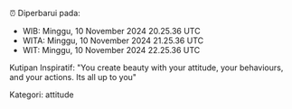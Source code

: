 ⏰ Diperbarui pada:
- WIB: Minggu, 10 November 2024 20.25.36 UTC
- WITA: Minggu, 10 November 2024 21.25.36 UTC
- WIT: Minggu, 10 November 2024 22.25.36 UTC

Kutipan Inspiratif:
"You create beauty with your attitude, your behaviours, and your actions. Its all up to you"


Kategori: attitude

